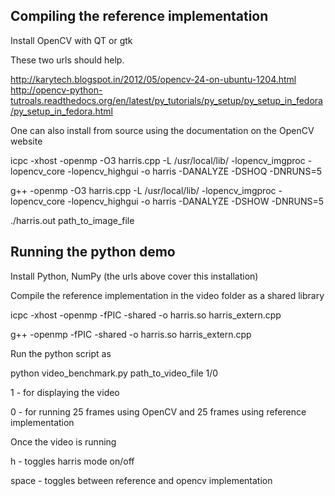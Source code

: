 Compiling the reference implementation
--------------------------------------
Install OpenCV with QT or gtk

These two urls should help. 

http://karytech.blogspot.in/2012/05/opencv-24-on-ubuntu-1204.html
http://opencv-python-tutroals.readthedocs.org/en/latest/py_tutorials/py_setup/py_setup_in_fedora/py_setup_in_fedora.html

One can also install from source using the documentation on the OpenCV website

icpc -xhost -openmp -O3 harris.cpp -L /usr/local/lib/ -lopencv_imgproc -lopencv_core -lopencv_highgui -o harris -DANALYZE -DSHOQ -DNRUNS=5

g++ -openmp -O3 harris.cpp -L /usr/local/lib/ -lopencv_imgproc -lopencv_core -lopencv_highgui -o harris -DANALYZE -DSHOW -DNRUNS=5

./harris.out path_to_image_file

Running the python demo
-----------------------
Install Python, NumPy (the urls above cover this installation) 

Compile the reference implementation in the video folder as a shared library

icpc -xhost -openmp -fPIC -shared -o harris.so harris_extern.cpp

g++ -openmp -fPIC -shared -o harris.so harris_extern.cpp

Run the python script as

python video_benchmark.py path_to_video_file 1/0

1 - for displaying the video

0 - for running 25 frames using OpenCV and 25 frames using reference implementation

Once the video is running
 
h - toggles harris mode on/off

space - toggles between reference and opencv implementation
